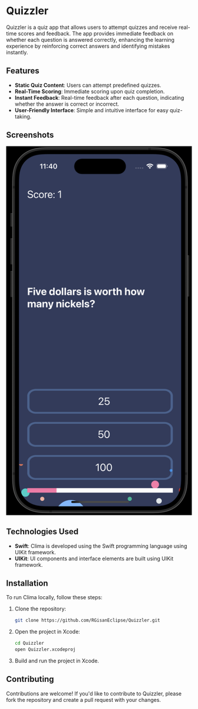 
# Quizzler

Quizzler is a quiz app that allows users to attempt quizzes and receive real-time scores and feedback. The app provides immediate feedback on whether each question is answered correctly, enhancing the learning experience by reinforcing correct answers and identifying mistakes instantly.

## Features

- **Static Quiz Content**: Users can attempt predefined quizzes.
- **Real-Time Scoring**: Immediate scoring upon quiz completion.
- **Instant Feedback**: Real-time feedback after each question, indicating whether the answer is correct or incorrect.
- **User-Friendly Interface**: Simple and intuitive interface for easy quiz-taking.

## Screenshots

![Image](Documentation/QuizzlerPreview.png)

## Technologies Used

- **Swift**: Clima is developed using the Swift programming language using UIKit framework.
- **UIKit**: UI components and interface elements are built using UIKit framework.

## Installation

To run Clima locally, follow these steps:

1. Clone the repository:

    ```bash
    git clone https://github.com/RGisanEclipse/Quizzler.git
    ```

2. Open the project in Xcode:

    ```bash
    cd Quizzler
    open Quizzler.xcodeproj
    ```

5. Build and run the project in Xcode.

## Contributing

Contributions are welcome! If you'd like to contribute to Quizzler, please fork the repository and create a pull request with your changes.